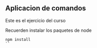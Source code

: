 ## Aplicacion de comandos 

Este es el ejercicio del curso


Recuerden instalar los paquetes de node

```
npm install 
``  